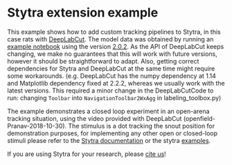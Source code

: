 # Stytra extension example

This example shows how to add custom tracking pipelines to Stytra, in this case rats with [DeepLabCut](https://github.com/AlexEMG/DeepLabCut).
The model data was obtained by running an [example notebook](https://github.com/AlexEMG/DeepLabCut/blob/master/examples/Demo_labeledexample_Openfield.ipynb)
using the version [2.0.2](https://github.com/AlexEMG/DeepLabCut/commit/2a575d5941996949de470758c119c787efc7950b). As the API of DeepLabCut keeps changing, we make no
guarantees that this will work with future versions, however it should be straightforward to adapt. Also, getting correct dependencies for Stytra and DeepLabCut at the same time might require some workarounds.
(e.g. DeepLabCut has the numpy dependency at 1.14 and Matplotlib dependency fixed at 2.2.2, whereas we usually work with the latest versions. This required a minor change in the DeepLabCutCode to run:
 changing `Toolbar` into `NavigationToolbar2WxAgg` in labeling_toolbox.py)
 
The example demonstrates a closed loop experiment in an open-arena tracking situation, using the video provided with DeepLabCut (openfield-Pranav-2018-10-30). 
The stimulus is a dot tracking the snout position for demonstration purposes, for implementing any other open or closed-loop stimuli please refer
 to the [Stytra documentation](http://www.portugueslab.com/stytra) or the stytra [examples](https://github.com/portugueslab/stytra/tree/master/stytra/examples).
 
If you are using Stytra for your research, please [cite us](https://www.biorxiv.org/content/early/2018/12/10/492553)! 